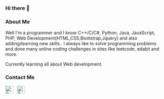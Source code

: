 ### Hi there 👋

### About Me

  Well I'm a programmer and I know C++/C/C#, Python, Java, JavaScript, PHP, Web Development(HTML,CSS,Bootstrap,Jquery) and also adding/learning new skills..
  I always like to solve programming problems and done many online coding challenges in sites like leetcode, edabit and more.
  
  Currently learning all about Web development.
  
### Contact Me

<p align="left">
<a href="https://www.linkedin.com/in/sathish-r-097217226/" target="_blank"><img align="center" src="https://cdn.jsdelivr.net/npm/simple-icons@3.1.0/icons/linkedin.svg" alt="Sathish Kumar R" height="25" width="25" /></a>&nbsp;&nbsp;
<!-- <a href="https://dev.to/raghavbyte" target="_blank"><img align="center" src="https://cdn.jsdelivr.net/npm/simple-icons@3.0.1/icons/dev-dot-to.svg" alt="@raghavbyte" height="25" width="25" /></a> &nbsp;&nbsp; -->
<a href="https://www.instagram.com/kratos_424/" target="_blank"><img align="center" src="https://cdn.jsdelivr.net/npm/simple-icons@3.0.1/icons/instagram.svg" alt="Sathish Kratos" height="25" width="25" /></a>&nbsp;&nbsp;
</p>

<!--
**kratos462/kratos462** is a ✨ _special_ ✨ repository because its `README.md` (this file) appears on your GitHub profile.

Here are some ideas to get you started:

- 🔭 I’m currently working on ...
- 🌱 I’m currently learning ...
- 👯 I’m looking to collaborate on ...
- 🤔 I’m looking for help with ...
- 💬 Ask me about ...
- 📫 How to reach me: ...
- 😄 Pronouns: ...
- ⚡ Fun fact: ...
-->
